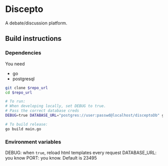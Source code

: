 # Discepto
A debate/discussion platform.

## Build instructions
### Dependencies
You need
- go
- postgresql

```bash
git clone $repo_url
cd $repo_url

# To run:
# When developing locally, set DEBUG to true.
# Pass the correct database creds
DEBUG=true DATABASE_URL="postgres://user:passwd@localhost/disceptoDb" go run cmd/discepto/main.go

# To build release:
go build main.go
```

### Environment variables
DEBUG: when `true`, reload html templates every request
DATABASE_URL: you know
PORT: you know. Default is 23495
